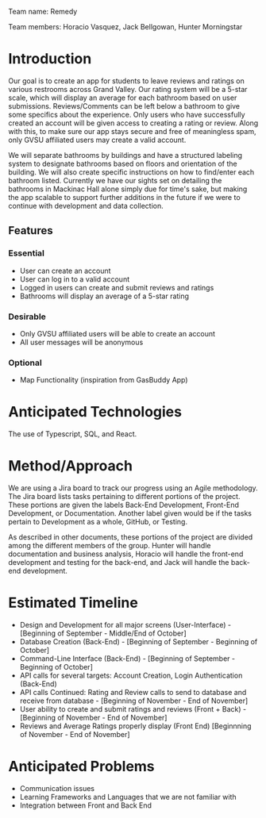 Team name: Remedy

Team members: Horacio Vasquez, Jack Bellgowan, Hunter Morningstar

# Introduction

Our goal is to create an app for students to leave reviews and ratings on various restrooms across Grand Valley. Our rating system will be a 5-star scale, which will display an average for each bathroom based on user submissions. Reviews/Comments can be left below a bathroom to give some specifics about the experience. Only users who have successfully created an account will be given access to creating a rating or review. Along with this, to make sure our app stays secure and free of meaningless spam, only GVSU affiliated users may create a valid account.

We will separate bathrooms by buildings and have a structured labeling system to designate bathrooms based on floors and orientation of the building. We will also create specific instructions on how to find/enter each bathroom listed. Currently we have our sights set on detailing the bathrooms in Mackinac Hall alone simply due for time's sake, but making the app scalable to support further additions in the future if we were to continue with development and data collection.

## Features
### Essential
* User can create an account
* User can log in to a valid account
* Logged in users can create and submit reviews and ratings
* Bathrooms will display an average of a 5-star rating

### Desirable
* Only GVSU affiliated users will be able to create an account
* All user messages will be anonymous

### Optional
* Map Functionality (inspiration from GasBuddy App)

# Anticipated Technologies

The use of Typescript, SQL, and React.

# Method/Approach

We are using a Jira board to track our progress using an Agile methodology. The Jira board lists tasks pertaining to different portions of the project. These portions are given the labels Back-End Development, Front-End Development, or Documentation. Another label given would be if the tasks pertain to Development as a whole, GitHub, or Testing.

As described in other documents, these portions of the project are divided among the different members of the group. Hunter will handle documentation and business analysis, Horacio will handle the front-end development and testing for the back-end, and Jack will handle the back-end development.

# Estimated Timeline
* Design and Development for all major screens (User-Interface) - [Beginning of September - Middle/End of October]
* Database Creation (Back-End) - [Beginning of September - Beginning of October]
* Command-Line Interface (Back-End) - [Beginning of September - Beginning of October]
* API calls for several targets: Account Creation, Login Authentication (Back-End)
* API calls Continued: Rating and Review calls to send to database and receive from database - [Beginning of November - End of November]
* User ability to create and submit ratings and reviews (Front + Back) - [Beginning of November - End of November]
* Reviews and Average Ratings properly display (Front End) [Beginnning of November - End of November]

# Anticipated Problems
* Communication issues
* Learning Frameworks and Languages that we are not familiar with
* Integration between Front and Back End
